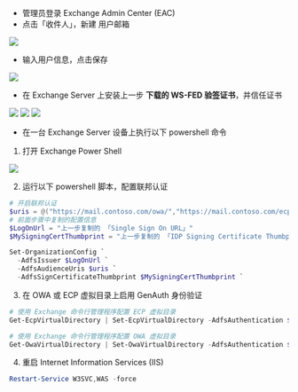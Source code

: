 <IntegrationDetailCard :title="`配置联邦认证`">

- 管理员登录 Exchange Admin Center (EAC)
- 点击「收件人」，新建 用户邮箱

![](~@imagesZhCn/integration/outlookwebapp/2-1.png)

- 输入用户信息，点击保存

![](~@imagesZhCn/integration/outlookwebapp/2-2.png)

- 在 Exchange Server 上安装上一步 **下载的 WS-FED 验签证书**，并信任证书

![](~@imagesZhCn/integration/outlookwebapp/2-3-1.png)
![](~@imagesZhCn/integration/outlookwebapp/2-3-2.png)
![](~@imagesZhCn/integration/outlookwebapp/2-3-3.png)

- 在一台 Exchange Server 设备上执行以下 powershell 命令

1. 打开 Exchange Power Shell

![](~@imagesZhCn/integration/outlookwebapp/2-4.png)

2. 运行以下 powershell 脚本，配置联邦认证

```PowerShell
# 开启联邦认证
$uris = @("https://mail.contoso.com/owa/","https://mail.contoso.com/ecp/") # 将地址修改成自己服务器的认证地址，第一个是 owa 的登录地址，第二个是 ecp 的登录地址
# 前面步骤中复制的配置信息
$LogOnUrl = "上一步复制的 「Single Sign On URL」"
$MySigningCertThumbprint = "上一步复制的 「IDP Signing Certificate Thumbprint」"

Set-OrganizationConfig `
  -AdfsIssuer $LogOnUrl `
  -AdfsAudienceUris $uris `
  -AdfsSignCertificateThumbprint $MySigningCertThumbprint `
```

3. 在 OWA 或 ECP 虚拟目录上启用 GenAuth 身份验证

```PowerShell
# 使用 Exchange 命令行管理程序配置 ECP 虚拟目录
Get-EcpVirtualDirectory | Set-EcpVirtualDirectory -AdfsAuthentication $true -BasicAuthentication $false -DigestAuthentication $false -FormsAuthentication $false -WindowsAuthentication $false

# 使用 Exchange 命令行管理程序配置 OWA 虚拟目录
Get-OwaVirtualDirectory | Set-OwaVirtualDirectory -AdfsAuthentication $true -BasicAuthentication $false -DigestAuthentication $false -FormsAuthentication $false -WindowsAuthentication $false -OAuthAuthentication $false
```

4. 重启 Internet Information Services (IIS)

```PowerShell
Restart-Service W3SVC,WAS -force
```

</IntegrationDetailCard>
